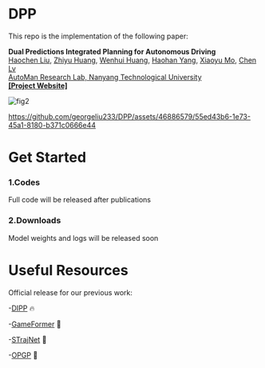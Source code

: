 # DPP

This repo is the implementation of the following paper:

**Dual Predictions Integrated Planning for Autonomous Driving**
<br> [Haochen Liu](https://scholar.google.com/citations?user=iizqKUsAAAAJ&hl=en), [Zhiyu Huang](https://mczhi.github.io/), [Wenhui Huang](https://scholar.google.com/citations?user=Hpatee0AAAAJ&hl=en), [Haohan Yang](https://scholar.google.com/citations?user=KmKMahwAAAAJ&hl=en), [Xiaoyu Mo](https://scholar.google.com/citations?user=JUYVmAQAAAAJ&hl=zh-CN),  [Chen Lv](https://scholar.google.com/citations?user=UKVs2CEAAAAJ&hl=en)
<br> [AutoMan Research Lab, Nanyang Technological University](https://lvchen.wixsite.com/automan)
<br> **[[Project Website]](https://georgeliu233.github.io/DPP/)**

![fig2](https://github.com/georgeliu233/DPP/assets/46886579/2161f72a-630c-4c8b-80e1-2170251d14f8)

https://github.com/georgeliu233/DPP/assets/46886579/55ed43b6-1e73-45a1-8180-b371c0666e44

# Get Started

### 1.Codes
Full code will be released after publications

### 2.Downloads
Model weights and logs will be released soon


# Useful Resources

Official release for our previous work: 

-[DIPP](https://github.com/MCZhi/DIPP) 🔥 

-[GameFormer](https://github.com/MCZhi/GameFormer) 🚀 

-[STrajNet](https://github.com/georgeliu233/STrajNet) 🚀 

-[OPGP](https://github.com/georgeliu233/OPGP) 🚀 
